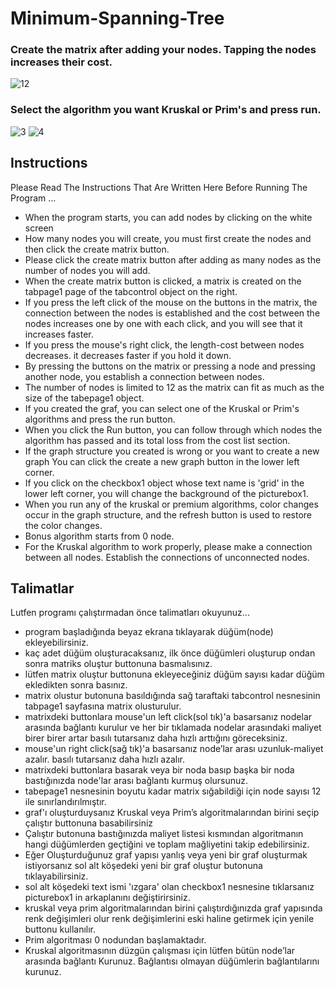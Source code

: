 # Minimum-Spanning-Tree 
### Create the matrix after adding your nodes. Tapping the nodes increases their cost.
![12](https://user-images.githubusercontent.com/79880394/111367174-82f8c780-86a5-11eb-8715-dd37960b529a.png)
### Select the algorithm you want Kruskal or Prim's and press run.
![3](https://user-images.githubusercontent.com/79880394/111367322-ade31b80-86a5-11eb-9c64-133e642d3ebd.png)
![4](https://user-images.githubusercontent.com/79880394/111367337-b2a7cf80-86a5-11eb-926f-201751fe747e.png)
## Instructions
Please Read The Instructions That Are Written Here Before Running The Program ...
* When the program starts, you can add nodes by clicking on the white screen
* How many nodes you will create, you must first create the nodes and then click the create matrix button.
* Please click the create matrix button after adding as many nodes as the number of nodes you will add.
* When the create matrix button is clicked, a matrix is created on the tabpage1 page of the tabcontrol object on the right.
* If you press the left click of the mouse on the buttons in the matrix, the connection between the nodes
is established and the cost between the nodes increases one by one with each click, and you will see that it increases faster.
* If you press the mouse's right click, the length-cost between nodes decreases. it decreases faster if you hold it down.
* By pressing the buttons on the matrix or pressing a node and pressing another node, you establish a connection between nodes.
* The number of nodes is limited to 12 as the matrix can fit as much as the size of the tabepage1 object.
* If you created the graf, you can select one of the Kruskal or Prim's algorithms and press the run button.
* When you click the Run button, you can follow through which nodes the algorithm has passed and its total loss from the cost list section.
* If the graph structure you created is wrong or you want to create a new graph
  You can click the create a new graph button in the lower left corner.
* If you click on the checkbox1 object whose text name is 'grid' in the lower left corner, you will change the background of the picturebox1.
* When you run any of the kruskal or premium algorithms, color changes occur in the graph structure, and the refresh button is used to restore the color changes.
* Bonus algorithm starts from 0 node.
* For the Kruskal algorithm to work properly, please make a connection between all nodes. Establish the connections of unconnected nodes.
## Talimatlar
Lutfen programı çalıştırmadan önce talimatları okuyunuz...
* program başladığında beyaz ekrana tıklayarak düğüm(node) ekleyebilirsiniz.
* kaç adet düğüm oluşturacaksanız, ilk önce düğümleri oluşturup ondan sonra matriks oluştur buttonuna basmalısınız.                                                     
* lütfen matrix oluştur buttonuna ekleyeceğiniz düğüm sayısı kadar düğüm ekledikten sonra basınız.
* matrix olustur butonuna basıldığında sağ taraftaki tabcontrol nesnesinin tabpage1 sayfasına matrix olusturulur.
* matrixdeki buttonlara mouse'un left click(sol tık)'a basarsanız nodelar arasında bağlantı kurulur ve her bir tıklamada nodelar arasındaki maliyet birer birer artar basılı tutarsanız daha hızlı arttığını göreceksiniz.
* mouse'un right click(sağ tık)'a basarsanız node’lar arası uzunluk-maliyet  azalır. basılı tutarsanız daha hızlı azalır.
* matrixdeki buttonlara basarak veya bir noda basıp başka bir noda bastığınızda node'lar arası bağlantı kurmuş olursunuz.
* tabepage1 nesnesinin boyutu kadar matrix sığabildiği için node sayısı 12 ile sınırlandırılmıştır.
* graf'ı oluşturduysanız Kruskal veya Prim’s algoritmalarından birini seçip çalıştır buttonuna basabilirsiniz 
* Çalıştır butonuna bastığınızda maliyet listesi kısmından algoritmanın hangi düğümlerden geçtiğini ve toplam mağliyetini takip edebilirsiniz.
* Eğer Oluşturduğunuz graf yapısı yanlış veya yeni bir graf oluşturmak istiyorsanız sol alt köşedeki yeni bir graf oluştur butonuna tıklayabilirsiniz.
* sol alt köşedeki text ismi 'ızgara' olan checkbox1 nesnesine tıklarsanız picturebox1 in arkaplanını değiştirirsiniz.
* kruskal veya prim algoritmalarından birini çalıştırdığınızda graf yapısında renk değişimleri olur renk değişimlerini eski haline getirmek için yenile buttonu kullanılır. 
* Prim algoritması 0 nodundan başlamaktadır.
* Kruskal algoritmasının düzgün çalışması için lütfen bütün node’lar arasında bağlantı Kurunuz. Bağlantısı olmayan düğümlerin bağlantılarını kurunuz.

